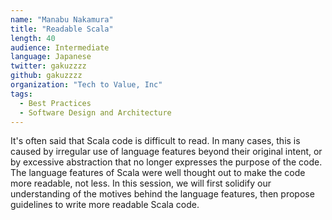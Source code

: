 ```yaml
---
name: "Manabu Nakamura"
title: "Readable Scala"
length: 40
audience: Intermediate
language: Japanese
twitter: gakuzzzz
github: gakuzzzz
organization: "Tech to Value, Inc"
tags:
  - Best Practices
  - Software Design and Architecture
---
```

It's often said that Scala code is difficult to read.
In many cases, this is caused by irregular use of language features beyond their original intent, or by excessive abstraction that no longer expresses the purpose of the code.
The language features of Scala were well thought out to make the code more readable, not less.
In this session, we will first solidify our understanding of the motives behind the language features, then propose guidelines to write more readable Scala code.
